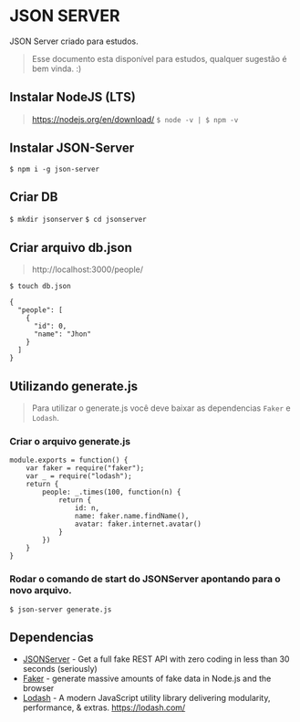 # JSON SERVER
JSON Server criado para estudos.
> Esse documento esta disponível para estudos, qualquer sugestão é bem vinda. :)

## Instalar NodeJS (LTS)
> https://nodejs.org/en/download/
`$ node -v | $ npm -v`

## Instalar JSON-Server
`$ npm i -g json-server`

## Criar DB
`$ mkdir jsonserver`
`$ cd jsonserver`

## Criar arquivo db.json
> http://localhost:3000/people/ 

`$ touch db.json`
```
{
  "people": [
    {
      "id": 0,
      "name": "Jhon"
    }
  ]
}
```

## Utilizando generate.js
> Para utilizar o generate.js você deve baixar as dependencias `Faker` e `Lodash`.

### Criar o arquivo generate.js
```
module.exports = function() {
    var faker = require("faker");
    var _ = require("lodash");
    return {
        people: _.times(100, function(n) {
            return {
                id: n,
                name: faker.name.findName(),
                avatar: faker.internet.avatar()
            }
        })
    }
}
```
### Rodar o comando de start do JSONServer apontando para o novo arquivo.
`$ json-server generate.js`


## Dependencias

* [JSONServer](https://github.com/typicode/json-server) - Get a full fake REST API with zero coding in less than 30 seconds (seriously)
* [Faker](https://github.com/Marak/Faker.js) - generate massive amounts of fake data in Node.js and the browser
* [Lodash](https://github.com/lodash/lodash) - A modern JavaScript utility library delivering modularity, performance, & extras. https://lodash.com/
